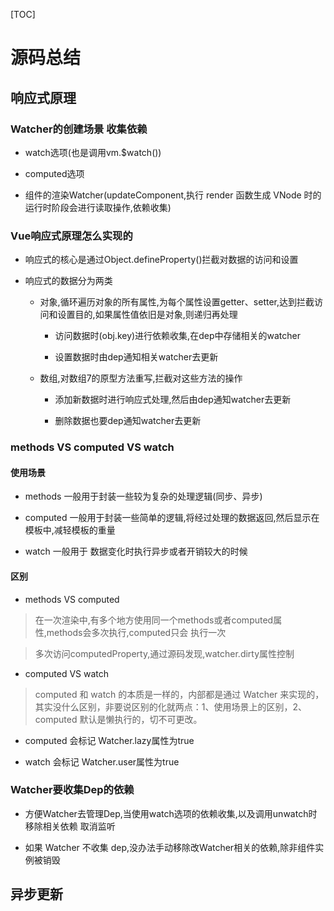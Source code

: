 <!--
 * @Description: 
 * @Version: 2.0
 * @Autor: xiliang
 * @Date: 2021-07-01 14:35:01
 * @LastEditors: Please set LastEditors
 * @LastEditTime: 2021-07-15 14:58:58
-->

[TOC]
 
# 源码总结

## 响应式原理

###  Watcher的创建场景  收集依赖

- watch选项(也是调用vm.$watch())

- computed选项

- 组件的渲染Watcher(updateComponent,执行 render 函数生成 VNode 时的运行时阶段会进行读取操作,依赖收集)


### Vue响应式原理怎么实现的

- 响应式的核心是通过Object.defineProperty()拦截对数据的访问和设置

- 响应式的数据分为两类

  - 对象,循环遍历对象的所有属性,为每个属性设置getter、setter,达到拦截访问和设置目的,如果属性值依旧是对象,则递归再处理

    -  访问数据时(obj.key)进行依赖收集,在dep中存储相关的watcher

    -  设置数据时由dep通知相关watcher去更新
    
  - 数组,对数组7的原型方法重写,拦截对这些方法的操作

    - 添加新数据时进行响应式处理,然后由dep通知watcher去更新

    - 删除数据也要dep通知watcher去更新

###  methods VS computed VS watch

#### 使用场景

- methods  一般用于封装一些较为复杂的处理逻辑(同步、异步)

- computed 一般用于封装一些简单的逻辑,将经过处理的数据返回,然后显示在模板中,减轻模板的重量

- watch 一般用于  数据变化时执行异步或者开销较大的时候

#### 区别

- methods VS computed

> 在一次渲染中,有多个地方使用同一个methods或者computed属性,methods会多次执行,computed只会
执行一次

>多次访问computedProperty,通过源码发现,watcher.dirty属性控制


- computed VS watch

> computed 和 watch 的本质是一样的，内部都是通过 Watcher 来实现的，其实没什么区别，非要说区别的化就两点：1、使用场景上的区别，2、computed 默认是懒执行的，切不可更改。

- computed 会标记 Watcher.lazy属性为true

- watch 会标记 Watcher.user属性为true


### Watcher要收集Dep的依赖

- 方便Watcher去管理Dep,当使用watch选项的依赖收集,以及调用unwatch时移除相关依赖 取消监听 

- 如果 Watcher 不收集 dep,没办法手动移除改Watcher相关的依赖,除非组件实例被销毁


## 异步更新

 